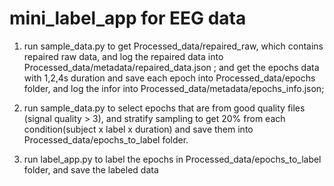 # mini_label_app for EEG data

1. run sample_data.py to get Processed_data/repaired_raw, which contains repaired raw data, and log the repaired data into Processed_data/metadata/repaired_data.json ; and get the epochs data with 1,2,4s duration and save each epoch into Processed_data/epochs folder, and log the infor into Processed_data/metadata/epochs_info.json;

2. run sample_data.py to select epochs that are from good quality files (signal quality > 3), and stratify sampling to get 20% from each condition(subject x label x duration) and save them into Processed_data/epochs_to_label folder.

3. run label_app.py to label the epochs in Processed_data/epochs_to_label folder, and save the labeled data 
